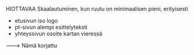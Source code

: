 HIOTTAVAA
Skaalautuminen, kun ruutu on minimaalisen pieni, erityisesti 
- etusivun iso logo
- pt-sivun alempi esittelyteksti
- yhteyssivun osoite kartan vieressä 

---> Nämä korjattu
